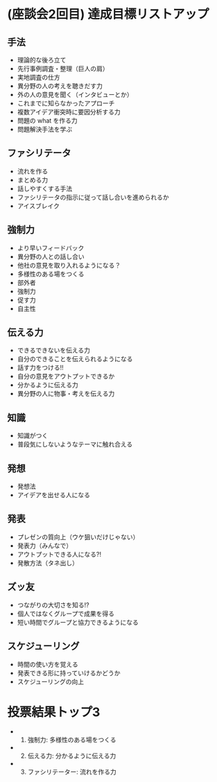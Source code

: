 # (座談会2回目) 達成目標リストアップ

## 手法
- 理論的な後ろ立て
- 先行事例調査・整理（巨人の肩）
- 実地調査の仕方
- 異分野の人の考えを聴きだす力
- 外の人の意見を聞く（インタビューとか）
- これまでに知らなかったアプローチ
- 複数アイデア衝突時に要因分析する力
- 問題の what を作る力
- 問題解決手法を学ぶ

## ファシリテータ
- 流れを作る
- まとめる力
- 話しやすくする手法
- ファシリテータの指示に従って話し合いを進められるか
- アイスブレイク

## 強制力
- より早いフィードバック
- 異分野の人との話し合い
- 他社の意見を取り入れるようになる？
- 多様性のある場をつくる
- 部外者
- 強制力
- 促す力
- 自主性

## 伝える力
- できるできないを伝える力
- 自分のできることを伝えられるようになる
- 話す力をつける!!
- 自分の意見をアウトプットできるか
- 分かるように伝える力
- 異分野の人に物事・考えを伝える力

## 知識
- 知識がつく
- 普段気にしないようなテーマに触れ合える

## 発想
- 発想法
- アイデアを出せる人になる

## 発表
- プレゼンの質向上（ウケ狙いだけじゃない）
- 発表力（みんなで）
- アウトプットできる人になる?!
- 発散方法（タネ出し）

## ズッ友
- つながりの大切さを知る!?
- 個人ではなくグループで成果を得る
- 短い時間でグループと協力できるようになる

## スケジューリング
- 時間の使い方を覚える
- 発表できる形に持っていけるかどうか
- スケジューリングの向上

# 投票結果トップ3
- 1. 強制力: 多様性のある場をつくる
- 2. 伝える力: 分かるように伝える力
- 3. ファシリテーター: 流れを作る力
